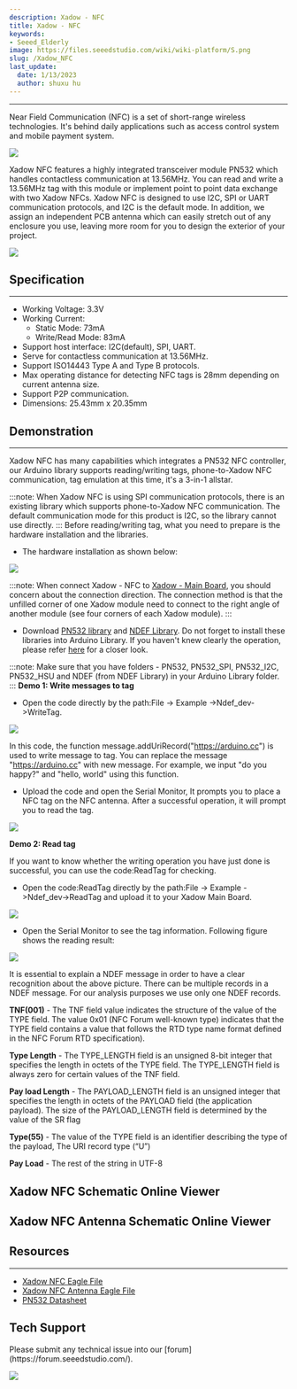 ```yaml
---
description: Xadow - NFC
title: Xadow - NFC
keywords:
- Seeed_Elderly
image: https://files.seeedstudio.com/wiki/wiki-platform/S.png
slug: /Xadow_NFC
last_update:
  date: 1/13/2023
  author: shuxu hu
---
```

---
Near Field Communication (NFC) is a set of short-range wireless technologies. It's behind daily applications such as access control system and mobile payment system.

![](https://files.seeedstudio.com/wiki/Xadow_NFC/images/X_nfc_01.jpg)

Xadow NFC features a highly integrated transceiver module PN532 which handles contactless communication at 13.56MHz. You can read and write a 13.56MHz tag with this module or implement point to point data exchange with two Xadow NFCs. Xadow NFC is designed to use I2C, SPI or UART communication protocols, and I2C is the default mode. In addition, we assign an independent PCB antenna which can easily stretch out of any enclosure you use, leaving more room for you to design the exterior of your project.

[![](https://files.seeedstudio.com/wiki/Seeed-WiKi/docs/images/300px-Get_One_Now_Banner-ragular.png)](https://www.seeedstudio.com/Xadow-NFC-p-1627.html)

## Specification
---
- Working Voltage: 3.3V
- Working Current:
  - Static Mode: 73mA
  - Write/Read Mode: 83mA
- Support host interface: I2C(default), SPI, UART.
- Serve for contactless communication at 13.56MHz.
- Support ISO14443 Type A and Type B protocols.
- Max operating distance for detecting NFC tags is 28mm depending on current antenna size.
- Support P2P communication.
- Dimensions: 25.43mm x 20.35mm

## Demonstration
---
Xadow NFC has many capabilities which integrates a PN532 NFC controller, our Arduino library supports reading/writing tags, phone-to-Xadow NFC communication, tag emulation at this time, it's a 3-in-1 allstar.

:::note:
    When Xadow NFC is using SPI communication protocols, there is an existing library which supports phone-to-Xadow NFC communication. The default communication mode for this product is I2C, so the library cannot use directly.
:::
Before reading/writing tag, what you need to prepare is the hardware installation and the libraries.

- The hardware installation as shown below:

![](https://files.seeedstudio.com/wiki/Xadow_NFC/images/XadowNFC.jpg)

:::note:
    When connect Xadow - NFC to [Xadow - Main Board](https://wiki.seeedstudio.com/Xadow_Main_Board), you should concern about the connection direction. The connection method is that the unfilled corner of one Xadow module need to connect to the right angle of another module (see four corners of each Xadow module).
:::

- Download [PN532 library](https://github.com/Seeed-Studio/PN532) and [NDEF Library](https://github.com/don/NDEF). Do not forget to install these libraries into Arduino Library. If you haven't knew clearly the operation, please refer [here](https://www.seeedstudio.com/wiki/How_to_install_Arduino_Library) for a closer look.

:::note:
    Make sure that you have folders - PN532, PN532_SPI, PN532_I2C, PN532_HSU and NDEF (from NDEF Library) in your Arduino Library folder.
:::
**Demo 1: Write messages to tag**

- Open the code directly by the path:File -> Example ->Ndef_dev->WriteTag.

![](https://files.seeedstudio.com/wiki/Xadow_NFC/images/Code_Interfae.jpg)

In this code, the function message.addUriRecord("https://arduino.cc") is used to write message to tag. You can replace the message "https://arduino.cc" with new message. For example, we input "do you happy?" and "hello, world" using this function.

- Upload the code and open the Serial Monitor, It prompts you to place a NFC tag on the NFC antenna. After a successful operation, it will prompt you to read the tag.

![](https://files.seeedstudio.com/wiki/Xadow_NFC/images/WriteTag.jpg)

**Demo 2: Read tag**

If you want to know whether the writing operation you have just done is successful, you can use the code:ReadTag for checking.

- Open the code:ReadTag directly by the path:File -> Example ->Ndef_dev->ReadTag and upload it to your Xadow Main Board.

![](https://files.seeedstudio.com/wiki/Xadow_NFC/images/ReadTag_code.bmp)

- Open the Serial Monitor to see the tag information. Following figure shows the reading result:

![](https://files.seeedstudio.com/wiki/Xadow_NFC/images/Read_a_Tag.jpg)

It is essential to explain a NDEF message in order to have a clear recognition about the above picture. There can be multiple records in a NDEF message. For our analysis purposes we use only one NDEF records.

**TNF(001)** - The TNF field value indicates the structure of the value of the TYPE field. The value 0x01 (NFC Forum well-known type) indicates that the TYPE field contains a value that follows the RTD type name format defined in the NFC Forum RTD specification).

**Type Length** - The TYPE_LENGTH field is an unsigned 8-bit integer that specifies the length in octets of the TYPE field. The TYPE_LENGTH field is always zero for certain values of the TNF field.

**Pay load Length** - The PAYLOAD_LENGTH field is an unsigned integer that specifies the length in octets of the PAYLOAD field (the application payload). The size of the PAYLOAD_LENGTH field is determined by the value of the SR flag

**Type(55)** - The value of the TYPE field is an identifier describing the type of the payload, The URI record type (“U”)

**Pay Load** - The rest of the string in UTF-8


## Xadow NFC Schematic Online Viewer

<div className="altium-ecad-viewer" data-project-src="https://files.seeedstudio.com/wiki/Xadow_NFC/resources/Xadow_NFC_Eagle_File.zip" style={{borderRadius: '0px 0px 4px 4px', height: 500, borderStyle: 'solid', borderWidth: 1, borderColor: 'rgb(241, 241, 241)', overflow: 'hidden', maxWidth: 1280, maxHeight: 700, boxSizing: 'border-box'}}>
</div>


## Xadow NFC Antenna Schematic Online Viewer

<div className="altium-ecad-viewer" data-project-src="https://files.seeedstudio.com/wiki/Xadow_NFC/resources/Xadow_NFC_Antanna.zip" style={{borderRadius: '0px 0px 4px 4px', height: 500, borderStyle: 'solid', borderWidth: 1, borderColor: 'rgb(241, 241, 241)', overflow: 'hidden', maxWidth: 1280, maxHeight: 700, boxSizing: 'border-box'}}>
</div>

## Resources
---
- [Xadow NFC Eagle File](https://files.seeedstudio.com/wiki/Xadow_NFC/resources/Xadow_NFC_Eagle_File.zip)
- [Xadow NFC Antenna Eagle File](https://files.seeedstudio.com/wiki/Xadow_NFC/resources/Xadow_NFC_Antanna.zip)
- [PN532 Datasheet](https://files.seeedstudio.com/wiki/Xadow_NFC/resources/PN532.pdf)

## Tech Support
<div>
  Please submit any technical issue into our [forum](https://forum.seeedstudio.com/). <br /><p style={{textAlign: 'center'}}><a href="https://www.seeedstudio.com/act-4.html?utm_source=wiki&utm_medium=wikibanner&utm_campaign=newproducts" target="_blank"><img src="https://files.seeedstudio.com/wiki/Wiki_Banner/new_product.jpg" /></a></p>
</div>
